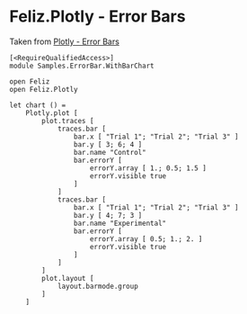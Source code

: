 # Feliz.Plotly - Error Bars

Taken from [Plotly - Error Bars](https://plot.ly/javascript/error-bars/)

```fsharp:plotly-chart-errorbar-withbarchart
[<RequireQualifiedAccess>]
module Samples.ErrorBar.WithBarChart

open Feliz
open Feliz.Plotly

let chart () =
    Plotly.plot [
        plot.traces [
            traces.bar [
                bar.x [ "Trial 1"; "Trial 2"; "Trial 3" ]
                bar.y [ 3; 6; 4 ]
                bar.name "Control"
                bar.errorY [
                    errorY.array [ 1.; 0.5; 1.5 ]
                    errorY.visible true
                ]
            ]
            traces.bar [
                bar.x [ "Trial 1"; "Trial 2"; "Trial 3" ]
                bar.y [ 4; 7; 3 ]
                bar.name "Experimental"
                bar.errorY [
                    errorY.array [ 0.5; 1.; 2. ]
                    errorY.visible true
                ]
            ]
        ]
        plot.layout [
            layout.barmode.group
        ]
    ]
```